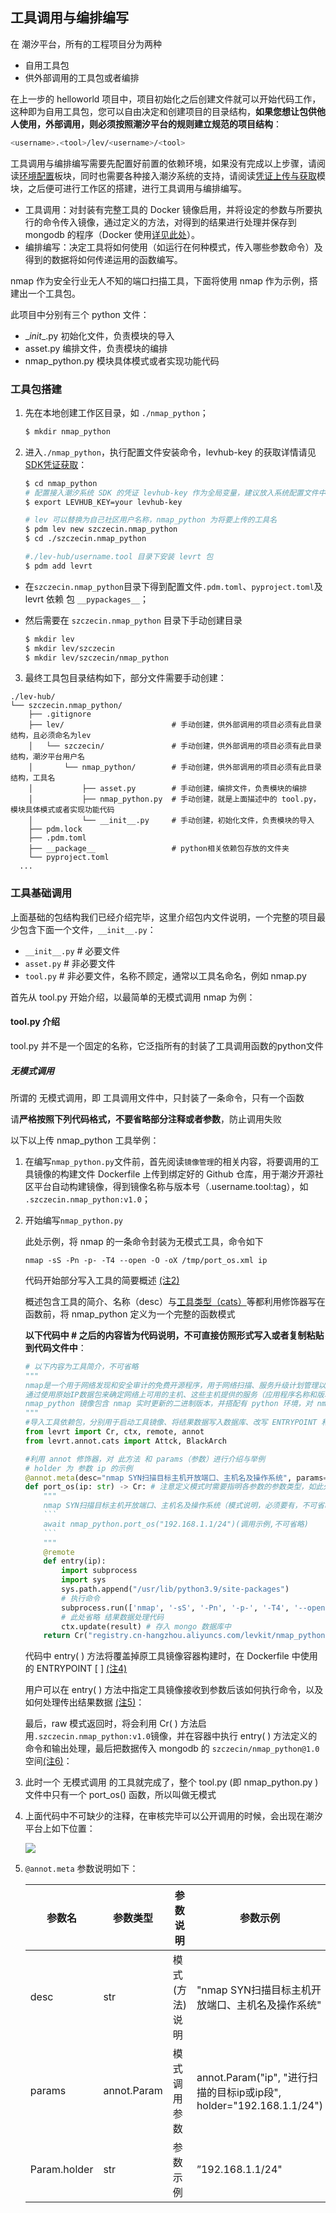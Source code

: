 ## 工具调用与编排编写

在 潮汐平台，所有的工程项目分为两种

* 自用工具包
* 供外部调用的工具包或者编排

在上一步的 helloworld 项目中，项目初始化之后创建文件就可以开始代码工作，这种即为自用工具包，您可以自由决定和创建项目的目录结构，**如果您想让包供他人使用，外部调用，则必须按照潮汐平台的规则建立规范的项目结构**：

```bash
<username>.<tool>/lev/<username>/<tool>
```



工具调用与编排编写需要先配置好前置的依赖环境，如果没有完成以上步骤，请阅读[环境配置](#开发环境配置)板块，同时也需要各种接入潮汐系统的支持，请阅读[凭证上传与获取](#凭证上传与获取)模块，之后便可进行工作区的搭建，进行工具调用与编排编写。

* 工具调用：对封装有完整工具的 Docker 镜像启用，并将设定的参数与所要执行的命令传入镜像，通过定义的方法，对得到的结果进行处理并保存到 mongodb 的程序（Docker 使用[详见此处](https://docs.docker.com/get-started/)）。
* 编排编写：决定工具将如何使用（如运行在何种模式，传入哪些参数命令）及得到的数据将如何传递运用的函数编写。

nmap 作为安全行业无人不知的端口扫描工具，下面将使用 nmap 作为示例，搭建出一个工具包。

此项目中分别有三个 python 文件：

* \__init__.py				    初始化文件，负责模块的导入
* asset.py                       编排文件，负责模块的编排
* nmap_python.py       模块具体模式或者实现功能代码



### 工具包搭建

1. 先在本地创建工作区目录，如 `./nmap_python`；

   ```bash
   $ mkdir nmap_python
   ```



2. 进入`./nmap_python`，执行配置文件安装命令，levhub-key 的获取详情请见[SDK凭证获取](#sdk凭证获取)：

   ```bash
   $ cd nmap_python
   # 配置接入潮汐系统 SDK 的凭证 levhub-key 作为全局变量，建议放入系统配置文件中，否则会在重新打开终端之后消失，每次构建新的工程项目时都需要重新导入
   $ export LEVHUB_KEY=your levhub-key

   # lev 可以替换为自己社区用户名称，nmap_python 为将要上传的工具名
   $ pdm lev new szczecin.nmap_python
   $ cd ./szczecin.nmap_python

   #./lev-hub/username.tool 目录下安装 levrt 包
   $ pdm add levrt
   ```



* 在`szczecin.nmap_python`目录下得到配置文件`.pdm.toml`、`pyproject.toml`及 levrt 依赖 包 `__pypackages__`；

* 然后需要在 `szczecin.nmap_python` 目录下手动创建目录

  ```bash
  $ mkdir lev
  $ mkdir lev/szczecin
  $ mkdir lev/szczecin/nmap_python
  ```


3. 最终工具包目录结构如下，部分文件需要手动创建：

```shell
./lev-hub/
└── szczecin.nmap_python/
    ├── .gitignore
    ├── lev/						# 手动创建，供外部调用的项目必须有此目录结构，且必须命名为lev
    │   └── szczecin/				# 手动创建，供外部调用的项目必须有此目录结构，潮汐平台用户名
    │       └── nmap_python/		# 手动创建，供外部调用的项目必须有此目录结构，工具名
    │           ├── asset.py		# 手动创建，编排文件，负责模块的编排
    │           ├── nmap_python.py	# 手动创建，就是上面描述中的 tool.py，模块具体模式或者实现功能代码
    │           └── __init__.py		# 手动创建，初始化文件，负责模块的导入
    ├── pdm.lock						
    ├── .pdm.toml
    ├── __package__					# python相关依赖包存放的文件夹
    └── pyproject.toml
  ...
```







### 工具基础调用

上面基础的包结构我们已经介绍完毕，这里介绍包内文件说明，一个完整的项目最少包含下面一个文件，`__init__.py`：

* `__init__.py`            # 必要文件
* `asset.py`               # 非必要文件
* `tool.py`                # 非必要文件，名称不顾定，通常以工具名命名，例如 nmap.py

首先从 tool.py 开始介绍，以最简单的无模式调用 nmap 为例：

#### tool.py 介绍

tool.py 并不是一个固定的名称，它泛指所有的封装了工具调用函数的python文件

##### 无模式调用

所谓的 无模式调用，即 工具调用文件中，只封装了一条命令，只有一个函数

请**严格按照下列代码格式，不要省略部分注释或者参数**，防止调用失败

以下以上传 nmap_python 工具举例：

1. 在编写`nmap_python.py`文件前，首先阅读`镜像管理`的相关内容，将要调用的工具镜像的构建文件 Dockerfile 上传到绑定好的 Github 仓库，用于潮汐开源社区平台自动构建镜像，得到镜像名称与版本号（.username.tool:tag），如 `.szczecin.nmap_python:v1.0`；

2. 开始编写`nmap_python.py`

   此处示例，将 nmap 的一条命令封装为无模式工具，命令如下

   `nmap -sS -Pn -p- -T4 --open -O -oX /tmp/port_os.xml ip`

   代码开始部分写入工具的简要概述 [(注2)](#为何要在工具和编排内写好一系列注释？不写可以吗？)

   概述包含工具的简介、名称（desc）与[工具类型（cats）](#附录：工具分类中英对照一览)等都利用修饰器写在函数前，将 nmap_python 定义为一个完整的函数模式

   **以下代码中 # 之后的内容皆为代码说明，不可直接仿照形式写入或者复制粘贴到代码文件中**：

   ~~~python
   # 以下内容为工具简介，不可省略
   """
   nmap是一个用于网络发现和安全审计的免费开源程序，用于网络扫描、服务升级计划管理以及主机或服务正常运行时间监控等任务，
   通过使用原始IP数据包来确定网络上可用的主机、这些主机提供的服务（应用程序名称和版本）、它们运行的操作系统信息、数据包过滤器/防火墙的类型等信息。
   nmap_python 镜像包含 nmap 实时更新的二进制版本，并搭配有 python 环境，对 nmap-os-db文件实时更新。
   """
   #导入工具依赖包，分别用于启动工具镜像、将结果数据写入数据库、改写 ENTRYPOINT 和解析注释
   from levrt import Cr, ctx, remote, annot
   from levrt.annot.cats import Attck, BlackArch

   #利用 annot 修饰器，对 此方法 和 params（参数）进行介绍与举例
   # holder 为 参数 ip 的示例
   @annot.meta(desc="nmap SYN扫描目标主机开放端口、主机名及操作系统", params=[annot.Param("ip", "进行扫描的目标ip或ip段", holder="192.168.1.1/24")])
   def port_os(ip: str) -> Cr: # 注意定义模式时需要指明各参数的参数类型，如此处的 cli 为 list（数组）
       """
       nmap SYN扫描目标主机开放端口、主机名及操作系统（模式说明，必须要有，不可省略）
       ```
       await nmap_python.port_os("192.168.1.1/24")(调用示例,不可省略)
       ```
       """
       @remote
       def entry(ip):
           import subprocess
           import sys
           sys.path.append("/usr/lib/python3.9/site-packages")
           # 执行命令
           subprocess.run(['nmap', '-sS', '-Pn', '-p-', '-T4', '--open', '-O', '-oX', '/tmp/port_os.xml', ip])
           # 此处省略 结果数据处理代码
           ctx.update(result) # 存入 mongo 数据库中
       return Cr("registry.cn-hangzhou.aliyuncs.com/levkit/nmap_python:v1.0", "szczecin/nmap_python.port_os@1.0", entry=entry(ip), host=True)
   ~~~

    代码中  entry( ) 方法将覆盖掉原工具镜像容器构建时，在 Dockerfile 中使用的 ENTRYPOINT [ ] [(注4)](#entry()将覆盖ENTRYPOINT[]？)
    
    用户可以在 entry( )  方法中指定工具镜像接收到参数后该如何执行命令，以及如何处理传出结果数据 [(注5)](#工具输出的结果数据将被如何处理？)：

     最后，raw 模式返回时，将会利用 Cr( ) 方法启用`.szczecin.nmap_python:v1.0`镜像，并在容器中执行 entry( ) 方法定义的命令和输出处理，最后把数据传入 mongodb 的 `szczecin/nmap_python@1.0` 空间[(注6)](#如何指定工具输出结果的存储位置？)：



3. 此时一个 无模式调用 的工具就完成了，整个 tool.py (即 nmap_python.py )文件中只有一个 port_os() 函数，所以叫做无模式

4. 上面代码中不可缺少的注释，在审核完毕可以公开调用的时候，会出现在潮汐平台上如下位置：

   ![](C:\Users\alex\Desktop\截图\潮汐文档\代码注释作用.png)

5. `@annot.meta` 参数说明如下：

   | 参数名       | 参数类型    | 参数说明       | 参数示例                                                     |
   | ------------ | ----------- | -------------- | ------------------------------------------------------------ |
   | desc         | str         | 模式(方法)说明 | "nmap SYN扫描目标主机开放端口、主机名及操作系统"             |
   | params       | annot.Param | 模式调用参数   | annot.Param("ip", "进行扫描的目标ip或ip段", holder="192.168.1.1/24") |
   | Param.holder | str         | 参数示例       | ”192.168.1.1/24"                                             |
